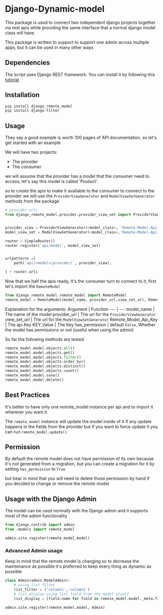 # Django-Dynamic-model

This package is used to connect two independent django projects together via rest apis while providing the same interface that a normal django model class will have.

This package is written to support to support one admin across multiple apps, but it can be used in many other ways


## Dependencies

The script uses Django REST framework. You can install it by following this [tutorial](https://www.django-rest-framework.org/#installation)

## Installation

```bash
pip install django_remote_model
pip install django-filter
```

## Usage

They say a good example is worth 100 pages of API documentation.
so let's get started with an example

We will have two projects:

- The provider
- The consumer

we will assume that the provider has a model that the consumer need to access, let's say this model is called 'Product'.

so to create the apis to make it available to the consumer to connect to the provider we will use the `ProviderViewGenerator` and `ModelViewSetGenerator` methods from the package

```python
# provider urls
from django_remote_model.provider.provider_view_set import ProviderViewGenerator, ModelViewSetGenerator


provider_view = ProviderViewGenerator(<model_class>, 'Remote-Model-Api-Key', 'KEY_Value')
model_view_set = ModelViewSetGenerator(<model_class>,'Remote-Model-Api-Key', 'KEY_Value')

router = SimpleRouter()
router.register('api/model', model_view_set)


urlpatterns =[
    path('api/<model>/provider/', provider_view),

] + router.urls
```

Now that we half the apis ready, it's the consumer turn to connect to it, first let's import the `RemoteModel` 



```python
from django_remote_model.remote_model import RemoteModel
remote_model = RemoteModel(model_name, provider_url,view_set_url, Remote_Model_Api_Key, KEY_Value, has_permission=false)
```
Explanation for the arguments:
Argument | Function 
--- | --- 
model_name | The name of the model 
provider_url | The url for the `ProviderViewGenerator`
view_set_url | The url for the `ModelViewSetGenerator`
Remote_Model_Api_Key | The api Key
KEY_Value | The Key
has_permission | default `False`, Whether the model has permissions or not (useful when using the admin) 


So far the following methods are tested
```py
remote_model.model.objects.all()
remote_model.model.objects.get()
remote_model.model.objects.filter()
remote_model.model.objects.order_by()
remote_model.model.objects.distinct()
remote_model.model.objects.count()
remote_model.model.save()
remote_model.model.delete()

```
## Best Practices
It's better to have only one remote_model instance per api and to import it wherever you want it

The `remote_model` instance will update the model inside of it if any update happens in the fields from the provider but if you want to force update it you can run `remote_model.update()`

## Permission

By default the remote model does not have permission of its own because it's not generated from a migration, but you can create a migration for it by setting `has_permission` to `True`

but bear in mind that you will need to delete those permission by hand if you decided to change or remove the remote model

## Usage with the Django Admin

The model can be used normally with the Django admin and it supports most of the admin functionality

```python
from django.contrib import admin
from .models import remote_model

admin.site.register(remote_model.model)
```

### Advanced Admin usage
Keep in mind that the remote model is changing so to decrease the maintenance as possible it's preferred to keep every thing as dynamic as possible

```python
class Admin(admin.ModelAdmin):
    # using list filter
    list_filter = ('column1','column1')
    # list_display using list field from the model itself
    list_display = [field.name for field in remote_model.model._meta.fields if field.name not in ['_state', '_meta']]
    
admin.site.register(remote_model.model, Admin)

```